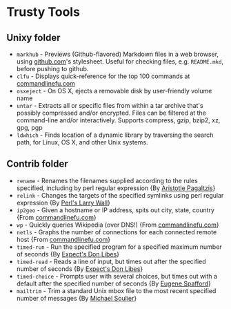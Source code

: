 Trusty Tools
============

Unixy folder
------------
*   `markhub`   - Previews (Github-flavored) Markdown files in a web browser,
                  using [github.com](http://github.com/)'s stylesheet. Useful
                  for checking files, e.g. `README.mkd`, before pushing to
                  github.
*   `clfu`      - Displays quick-reference for the top 100 commands at
                  [commandlinefu.com](http://commandlinefu.com)
*   `osxeject`  - On OS X, ejects a removable disk by user-friendly volume name
*   `untar`     - Extracts all or specific files from within a tar archive
                  that's possibly compressed and/or encrypted.  Files can be
                  filtered at the command-line and/or interactively. Supports
                  compress, gzip, bzip2, xz, gpg, pgp
*   `ldwhich`   - Finds location of a dynamic library by traversing the
                  search path, for Linux, OS X, and other Unix systems.

Contrib folder
--------------
*   `rename`    - Renames the filenames supplied according to the rules
                  specified, including by perl regular expression
                  {By [Aristotle Pagaltzis](http://plasmasturm.org/code/rename/)}
*   `relink`    - Changes the targets of the specified symlinks using perl
                  regular expression
                  {By [Perl's Larry Wall](http://cpan.perl.org/scripts/file-handling/relink)}
*   `ip2geo`    - Given a hostname or IP address, spits out city, state, country
                  {From [commandlinefu.com](http://commandlinefu.com)}
*   `wp`        - Quickly queries Wikipedia (over DNS!)
                  {From [commandlinefu.com](http://commandlinefu.com)}
*   `netls`     - Graphs the number of connections for each connected remote
                  host
                  {From [commandlinefu.com](http://commandlinefu.com)}
*   `timed-run` - Run the specified program for a specified maximum number of
                  seconds
                  {By [Expect's Don Libes](http://sourceforge.net/projects/expect/)}
*   `timed-read` - Reads a line of input, but times out after the specified
                  number of seconds
                  {By [Expect's Don Libes](http://sourceforge.net/projects/expect/)}
*   `timed-choice` - Prompts user with several choices, but times out with a
                  default after the specified number of seconds
                  {By [Eugene Spafford](http://spaf.cerias.purdue.edu/)}
*   `mailtrim`  - Trim a standard Unix mbox file to the most recent specified
                  number of messages
                  {By [Michael Soulier](http://identi.ca/msoulier)}
